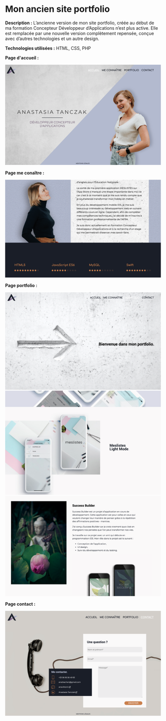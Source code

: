 # Mon ancien site portfolio

**Description :**
L’ancienne version de mon site portfolio, créée au début de ma formation Concepteur Développeur d’Applications n’est plus active. Elle est remplacée par une nouvelle version complètement repensée, conçue avec d’autres technologies et un autre design.

**Technologies utilisées :**
HTML, CSS, PHP

**Page d'accueil :**

![Screenshot: homepage](homepage.png)

**Page me conaître :**

![Screenshot: about me](about.png)

**Page portfolio :**

![Screenshot: portfolio](portfolio1.png)
![Screenshot: portfolio](portfolio2.png)
![Screenshot: portfolio](portfolio3.png)

**Page contact :**

![Screenshot: contact](contact.png)
